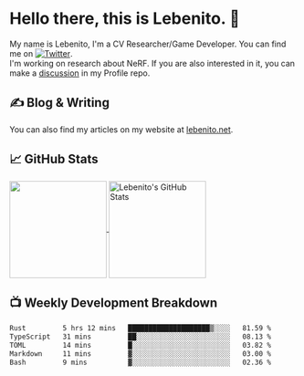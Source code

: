 # Hello there, this is Lebenito. 👋 

My name is Lebenito, I'm a CV Researcher/Game Developer. You can find me on [![Twitter][1.2]][1].  
I'm working on research about NeRF. If you are also interested in it, you can make a [discussion](https://github.com/lebenito030/lebenito030/discussions) in my Profile repo.

## &#x270d; Blog & Writing

You can also find my articles on my website at [lebenito.net](https://blogs.lebenito.net/).

## &#x1f4c8; GitHub Stats

<a href="https://github.com/lebenito030/lebenito030">
  <img align="center" height="170" src="https://github-readme-stats.vercel.app/api/top-langs/?username=lebenito030&layout=compact&langs_count=10" />
</a>
<a href="https://github.com/lebenito030/lebenito030">
  <img align="center" height="170" src="https://github-readme-stats.vercel.app/api?username=lebenito030&show_icons=true&theme=graywhite" alt="Lebenito's GitHub Stats" />
</a>

## 📺 Weekly Development Breakdown

<!--START_SECTION:waka-->

```txt
Rust         5 hrs 12 mins   ████████████████████▒░░░░   81.59 %
TypeScript   31 mins         ██░░░░░░░░░░░░░░░░░░░░░░░   08.13 %
TOML         14 mins         █░░░░░░░░░░░░░░░░░░░░░░░░   03.82 %
Markdown     11 mins         ▓░░░░░░░░░░░░░░░░░░░░░░░░   03.00 %
Bash         9 mins          ▓░░░░░░░░░░░░░░░░░░░░░░░░   02.36 %
```

<!--END_SECTION:waka-->

<!-- links to social media icons -->

<!-- icons with padding -->

[1.1]: http://i.imgur.com/tXSoThF.png (twitter icon with padding)
[2.1]: http://i.imgur.com/0o48UoR.png (github icon with padding)

<!-- icons without padding -->

[1.2]: http://i.imgur.com/wWzX9uB.png (twitter icon without padding)
[2.2]: http://i.imgur.com/9I6NRUm.png (github icon without padding)


<!-- links to your social media accounts -->

[1]: https://twitter.com/Lebenito030
[2]: https://github.com/lebenito030


<!-- Resources -->
<!-- Icons: https://simpleicons.org/ -->
<!-- GitHub Stats: https://github.com/anuraghazra/github-readme-stats -->
<!-- Emojis: https://emojipedia.org/emoji/ -->
<!-- HTML Emojis: https://www.fileformat.info/index.htm -->
<!-- Shields: https://shields.io/ -->
<!-- Awesome GitHub Profile README: https://github.com/abhisheknaiidu/awesome-github-profile-readme -->
